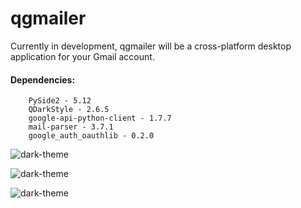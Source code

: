 # qgmailer
Currently in development, qgmailer will be a cross-platform desktop application for your Gmail account.

#### Dependencies:
``` 
    PySide2 - 5.12
    QDarkStyle - 2.6.5
    google-api-python-client - 1.7.7
    mail-parser - 3.7.1
    google_auth_oauthlib - 0.2.0
```


![dark-theme](https://github.com/aleksaa01/qgmailer/docs/images/inbox_promotions.png)

![dark-theme](https://github.com/aleksaa01/qgmailer/docs/images/dark_orange_theme.png)

![dark-theme](https://github.com/aleksaa01/qgmailer/docs/images/default_theme.png)
